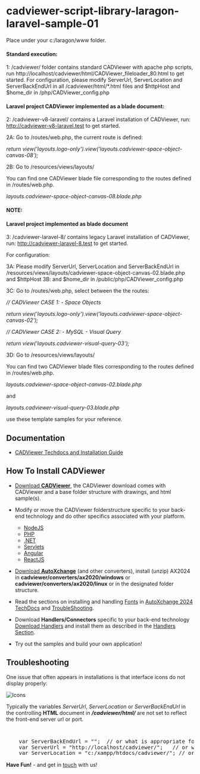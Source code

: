 # cadviewer-script-library-laragon-laravel-sample-01

Place under your c:/laragon/www folder.   

#### Standard execution:

1: /cadviewer/ folder contains standard CADViewer with apache php scripts, run http://localhost/cadviewer/html/CADViewer_fileloader_80.html to get started.
For configuration, please modify ServerUrl, ServerLocation and ServerBackEndUrl in all /cadviewer/html/*.html files and $httpHost and $home_dir in  /php/CADViewer_config.php 


#### Laravel project CADViewer implemented as a blade document:


2: /cadviewer-v8-laravel/ contains a Laravel installation of CADViewer, run: http://cadviewer-v8-laravel.test to get started.  

2A: Go to /routes/web.php,  the current route is defined:

*return view('layouts.logo-only').view('layouts.cadviewer-space-object-canvas-08');*


2B: Go to /resources/views/layouts/  

You can find one CADViewer blade file corresponding to the routes defined in /routes/web.php. 


*layouts.cadviewer-space-object-canvas-08.blade.php*



#### NOTE:

#### Laravel project implemented as blade document

3: /cadviewer-laravel-8/ contains legacy Laravel installation of CADViewer, run: http://cadviewer-laravel-8.test to get started.  

For configuration:

3A: Please modify ServerUrl, ServerLocation and ServerBackEndUrl in /resources/views/layouts/cadviewer-space-object-canvas-02.blade.php and $httpHost 
3B: and $home_dir in  /public/php/CADViewer_config.php 


3C: Go to /routes/web.php,  select between the the routes: 



*// CADViewer CASE 1: - Space Objects*

*return view('layouts.logo-only').view('layouts.cadviewer-space-object-canvas-02');*
	

*// CADViewer CASE 2: - MySQL - Visual Query*

*return view('layouts.cadviewer-visual-query-03');*



3D: Go to /resources/views/layouts/  

You can find two CADViewer blade files corresponding to the routes defined in /routes/web.php. 


*layouts.cadviewer-space-object-canvas-02.blade.php*

and

*layouts.cadviewer-visual-query-03.blade.php*

use these template samples for your reference. 





## Documentation 

-   [CADViewer Techdocs and Installation Guide](https://cadviewer.com/cadviewertechdocs/download)


## How To Install CADViewer 

* [Download **CADViewer**](/alldownloads/cadviewer), the CADViewer download comes with CADViewer and a base folder structure with drawings, and html sample(s).
* Modify or move the CADViewer folderstructure specific to your back-end technology and do other specifics associated with your platform.
	* [NodeJS](https://cadviewer.com/cadviewertechdocs/handlers/nodejs/)
	* [PHP](https://cadviewer.com/cadviewertechdocs/handlers/php/)
	* [.NET](https://cadviewer.com/cadviewertechdocs/handlers/asp.net/)
	* [Servlets](https://cadviewer.com/cadviewertechdocs/handlers/servlets/)
	* [Angular](https://cadviewer.com/cadviewertechdocs/handlers/angular/)
	* [ReactJS](https://cadviewer.com/cadviewertechdocs/handlers/reactjs/)
* [Download **AutoXchange**](/alldownloads/autoxchange) (and other converters), install (unzip) AX2024 in **cadviewer/converters/ax2020/windows** or **cadviewer/converters/ax2020/linux** or in the designated folder structure.
* Read the sections on installing and handling [Fonts](https://tailormade.com/ax2020techdocs/installation/fonts/) in [AutoXchange 2024 TechDocs](https://tailormade.com/ax2020techdocs/) and [TroubleShooting](https://tailormade.com/ax2020techdocs/troubleshooting/).
* Download **Handlers/Connectors** specific to your back-end technology [Download Handlers](/alldownloads/handlers/) and install them as described in the [Handlers Section](https://cadviewer.com/cadviewertechdocs/handlers).


* Try out the samples and build your own application!
 
 
 
 
 ## Troubleshooting

One issue that often appears in installations is that interface icons do not display properly:

![Icons](https://cadviewer.com/cadviewertechdocs/images/missing_icons.png "Icons missing")

Typically the variables *ServerUrl*, *ServerLocation* or *ServerBackEndUrl* in the controlling **HTML**  document in ***/cadviewer/html/*** are not set to reflect the front-end server url or port.

<pre style="line-height: 110%">


    var ServerBackEndUrl = "";  // or what is appropriate for my server; used for NodeJS server only
    var ServerUrl = "http://localhost/cadviewer/";   // or what is appropriate for my server
    var ServerLocation = "c:/xampp/htdocs/cadviewer/"; // or what is appropriate for my server, can be black!
</pre>

 
**Have Fun!**  - and get in [touch](mailto:developer@tailormade.com)  with us!
